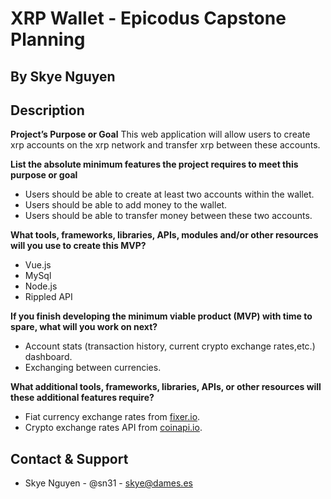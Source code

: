 # XRP Wallet - Epicodus Capstone Planning

## By **Skye Nguyen**

## Description

**Project’s Purpose or Goal**
This web application will allow users to create xrp accounts on the xrp network and transfer xrp between these accounts.

**List the absolute minimum features the project requires to meet this purpose or goal**
* Users should be able to create at least two accounts within the wallet.
* Users should be able to add money to the wallet.
* Users should be able to transfer money between these two accounts.

**What tools, frameworks, libraries, APIs, modules and/or other resources will you use to create this MVP?**

* Vue.js
* MySql
* Node.js
* Rippled API

**If you finish developing the minimum viable product (MVP) with time to spare, what will you work on next?**

* Account stats (transaction history, current crypto exchange rates,etc.) dashboard.
* Exchanging between currencies.

**What additional tools, frameworks, libraries, APIs, or other resources will these additional features require?**

* Fiat currency exchange rates from [fixer.io](https://fixer.io/).
* Crypto exchange rates API from [coinapi.io](https://www.coinapi.io/).

## Contact & Support

* Skye Nguyen - @sn31 - skye@dames.es
